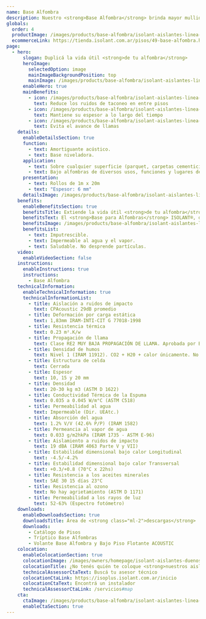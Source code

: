 ```yaml
---
name: Base Alfombra
description: Nuestro <strong>Base Alfombra</strong> brinda mayor mullidez logrando un mayor confort al andar. Además reduce ampliamente el desgaste para su alfombra, ya que desancla la carpeta de la misma evitando esfuerzos de rosamiento. Está compuesto por una espuma Isolant bicolor de mayor densidad con retardante de llamas. Todo esto duplica la vida útil de la alfombra.<br /><br />Además toma pequeños desniveles de la carpeta de terminación, logrando una terminación plana y estética sin "globos".
globals:
  order: 4
  productImage: /images/products/base-alfombra/isolant-aislantes-linea-pisos-base-alfombra-imagen-rollo.png
  ecommerceLink: https://tienda.isolant.com.ar/pisos/49-base-alfombra.html
page:
  - hero:
      slogan: Duplicá la vida útil <strong>de tu alfombra</strong>
      heroImage:
        selectedOption: image
        mainImageBackgroundPosition: top
        mainImage: /images/products/base-alfombra/isolant-aislantes-linea-pisos-base-alfombra-imagen-fondo.jpg
      enableHero: true
      mainBenefits:
        - icon: /images/products/base-alfombra/isolant-aislantes-linea-pisos-base-alfombra-beneficio-1.svg
          text: Reduce los ruidos de taconeo en entre pisos
        - icon: /images/products/base-alfombra/isolant-aislantes-linea-pisos-base-alfombra-beneficio-2.svg
          text: Mantiene su espesor a lo largo del tiempo
        - icon: /images/products/base-alfombra/isolant-aislantes-linea-pisos-base-alfombra-beneficio-3.svg
          text: Evita el avance de llamas
    details:
      enableDetailsSection: true
      function:
        - text: Amortiguante acústico.
        - text: Base niveladora.
      application:
        - text: Sobre cualquier superficie (parquet, carpetas cementicias, mosaicos, etc.).
        - text: Bajo alfombras de diversos usos, funciones y lugares de bajo tránsito.
      presentation:
        - text: Rollos de 1m x 20m
        - text: "Espesor: 6 mm"
      detailsImage: /images/products/base-alfombra/isolant-aislantes-linea-pisos-base-alfombra-imagen-detalle.jpg
    benefits:
      enableBenefitsSection: true
      benefitsTitle: Extiende la vida útil <strong>de tu alfombra</strong>
      benefitsText: El <strong>Base para Alfombras</strong> ISOLANT®, de 6 mm de espesor, prolonga la vida útil de su alfombra, brinda un mayor confort al andar y es un excelente aislante acústico de ruidos de impacto.<br /><br />Es un producto higiénico, resistente, impermeable, flexible, elástico y de máxima vida útil.
      benefitsImage: /images/products/base-alfombra/isolant-aislantes-linea-pisos-base-alfombra-beneficio-exclusivo.jpg
      benefitsList:
        - text: Imputrescible.
        - text: Impermeable al agua y el vapor.
        - text: Saludable. No desprende partículas.
    video:
      enableVideoSection: false
    instructions:
      enableInstructions: true
      instructions:
        - Base Alfombra
    technicalInformation:
      enableTechnicalInformation: true
      technicalInformationList:
        - title: Aislación a ruidos de impacto
          text: CPAcoustic 29dB promedio
        - title: Deformación por carga estática
          text: 1,83mm IRAM-INTI-CIT G 77018-1998
        - title: Resistencia térmica
          text: 0.23 m².K/w
        - title: Propagación de llama
          text: Clase RE2 MUY BAJA PROPAGACIÓN DE LLAMA. Aprobada por Bomberos Argentina.
        - title: Densidad de humos
          text: Nivel 1 (IRAM 11912). CO2 + H20 + calor únicamente. No desprende gases envenenantes.
        - title: Estructura de celda
          text: Cerrada
        - title: Espesor
          text: 10, 15 y 20 mm
        - title: Densidad
          text: 20-30 kg m3 (ASTM D 1622)
        - title: Conductividad Térmica de la Espuma
          text: 0.035 a 0.045 W/m°C (ASTM C518)
        - title: Permeabilidad al agua
          text: Impermeable (Dir. UEAtc.)
        - title: Absorción del agua
          text: 1.2% V/V (42.6% P/P) (IRAM 1582)
        - title: Permeancia al vapor de agua
          text: 0.033 g/m2hkPa (IRAM 1735 - ASTM E-96)
        - title: Aislamiento a ruidos de impacto
          text: 19 dBA (IRAM 4063 Parte V y VII)
        - title: Estabilidad dimensional bajo calor Longitudinal
          text: -4.5/-4.2%
        - title: Estabilidad dimensional bajo calor Transversal
          text: +0.3/+0.8 (70°C x 22hs)
        - title: Resistencia a los aceites minerales
          text: SAE 30 15 días 23°C
        - title: Resistencia al ozono
          text: No hay agrietamiento (ASTM D 1171)
        - title: Permeabilidad a los rayos de luz
          text: 52-63% (Espectro fotómetro)
    downloads:
      enableDownloadsSection: true
      downloadsTitle: Área de <strong class="ml-2">descargas</strong>
      downloads:
        - Catálogo de Pisos
        - Tríptico Base Alfombras
        - Volante Base Alfombra y Bajo Piso Flotante ACOUSTIC
    colocation:
      enableColocationSection: true
      colocationImage: /images/owners/homepage/isolant-aislantes-duenos-e-inquilinos-isoplus-colocation.jpg
      colocationTitle: ¿No tenés quién te coloque <strong>nuestros aislantes?</strong>
      technicalAssessorCtaText: Buscá tu asesor técnico
      colocationCtaLink: https://isoplus.isolant.com.ar/inicio
      colocationCtaText: Encontrá un instalador
      technicalAssessorCtaLink: /servicios#map
    cta:
      ctaImage: /images/products/base-alfombra/isolant-aislantes-linea-pisos-base-alfombra-cta-fondo.jpg
      enableCtaSection: true
---
```

